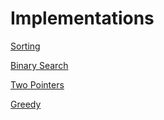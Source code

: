 # Implementations

[Sorting](https://usaco.guide/silver/sorting-custom?lang=cpp)

[Binary Search](https://usaco.guide/silver/binary-search?lang=cpp)

[Two Pointers](https://usaco.guide/silver/2P?lang=cpp)

[Greedy](https://usaco.guide/silver/greedy-sorting?lang=cpp)

